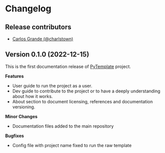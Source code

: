 # Changelog

## Release contributors

- [Carlos Grande (@charlstown)](https://github.com/charlstown)


## Version 0.1.0 (2022-12-15)

This is the first documentation release of [PyTemplate](https://github.com/charlstown/py-template) project.


**Features**

- User guide to run the project as a user.
- Dev guide to contribute to the project or to have a deeply understanding about how it works.
- About section to document licensing, references and documentation versioning.


**Minor Changes**

- Documentation files added to the main repository


**Bugfixes**

- Config file with project name fixed to run the raw template